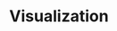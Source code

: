 ---
title: "Visualization" # 카테고리 이름
layout: category
permalink: /categories/visualization/ # url
author_profile: true
taxonomy: Visualization
sidebar:
nav: "visualization"
---